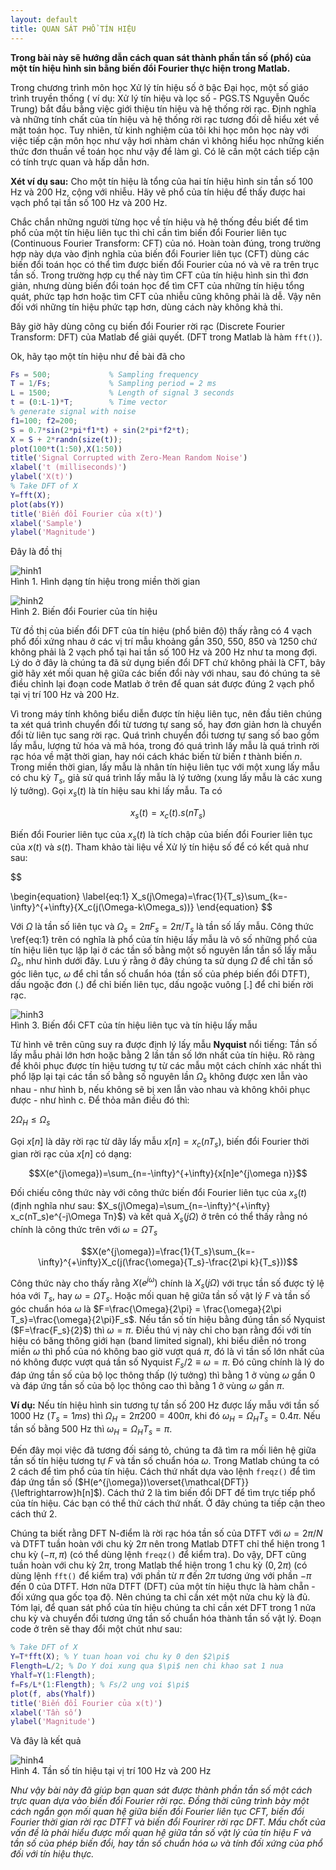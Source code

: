 ```yaml
---
layout: default
title: QUAN SÁT PHỔ TÍN HIỆU
---
```


**Trong bài này sẽ hướng dẫn cách quan sát thành phần tần số (phổ) của một tín hiệu hình sin bằng biến đổi Fourier thực hiện trong Matlab.**


Trong chương trình môn học Xử lý tín hiệu số ở bậc Đại học, một số giáo trình truyền thống ( ví dụ: Xử lý tín hiệu và lọc số - PGS.TS Nguyễn Quốc Trung) bắt đầu bằng việc giới thiệu tín hiệu và hệ thống rời rạc. Định nghĩa và những tính chất của tín hiệu và hệ thống rời rạc tương đối dễ hiểu xét về mặt toán học. Tuy nhiên, từ kinh nghiệm của tôi khi học môn học này với việc tiếp cận môn học như vậy hơi nhàm chán vì không hiểu học những kiến thức đơn thuần về toán học như vậy để làm gì. Có lẽ cần một cách tiếp cận có tính trực quan và hấp dẫn hơn.

**Xét ví dụ sau:** Cho một tín hiệu là tổng của hai tín hiệu hình sin tần số 100 Hz và 200 Hz, cộng với nhiễu. Hãy vẽ phổ của tín hiệu để thấy được hai vạch phổ tại tần số 100 Hz và 200 Hz.

Chắc chắn những người từng học về tín hiệu và hệ thống đều biết để tìm phổ của một tín hiệu liên tục thì chỉ cần tìm biến đổi Fourier liên tục (Continuous Fourier Transform: CFT) của nó. Hoàn toàn đúng, trong trường hợp này dựa vào định nghĩa của biến đổi Fourier liên tục (CFT) dùng các biến đổi toán học có thể tìm được biến đổi Fourier của nó và vẽ ra trên trục tần số. Trong trường hợp cụ thể này tìm CFT của tín hiệu hình sin thì đơn giản, nhưng dùng biến đổi toán học để tìm CFT của những tín hiệu tổng quát, phức tạp hơn hoặc tìm CFT của nhiễu cũng không phải là dễ. Vậy nên đối với những tín hiệu phức tạp hơn, dùng cách này không khả thi.

Bây giờ hãy dùng công cụ biến đổi Fourier rời rạc (Discrete Fourier Transform: DFT) của Matlab để giải quyết. (DFT trong Matlab là hàm ```fft()```).

Ok, hãy tạo một tín hiệu như đề bài đã cho
~~~~matlab
Fs = 500;             % Sampling frequency                    
T = 1/Fs;             % Sampling period = 2 ms    
L = 1500;             % Length of signal 3 seconds
t = (0:L-1)*T;        % Time vector
% generate signal with noise
f1=100; f2=200;
S = 0.7*sin(2*pi*f1*t) + sin(2*pi*f2*t);
X = S + 2*randn(size(t));
plot(100*t(1:50),X(1:50))
title('Signal Corrupted with Zero-Mean Random Noise')
xlabel('t (milliseconds)')
ylabel('X(t)')
% Take DFT of X
Y=fft(X);
plot(abs(Y))
title('Biến đổi Fourier của x(t)')
xlabel('Sample')
ylabel('Magnitude')
~~~~
Đây là đồ thị

![hinh1](/images/bai-01/noisysinwave.png)  
Hình 1. Hình dạng tín hiệu trong miền thời gian

![hinh2](/images/bai-01/fftsinwave.png)  
Hình 2. Biến đổi Fourier của tín hiệu

Từ đồ thị của biến đổi DFT của tín hiệu (phổ biên độ) thấy rằng có 4 vạch phổ đối xứng nhau ở các vị trí mẫu khoảng gần 350, 550, 850 và 1250 chứ không phải là 2 vạch phổ tại hai tần số 100 Hz và 200 Hz như ta mong đợi. Lý do ở đây là chúng ta đã sử dụng biến đổi DFT chứ không phải là CFT, bây giờ hãy xét mối quan hệ giữa các biến đổi này với nhau, sau đó chúng ta sẽ điều chỉnh lại đoạn code Matlab ở trên để quan sát được đúng 2 vạch phổ tại vị trí 100 Hz và 200 Hz.

Vì trong máy tính không biểu diễn được tín hiệu liên tục, nên đầu tiên chúng ta xét quá trình chuyển đổi từ tương tự sang số, hay đơn giản hơn là chuyển đổi từ liên tục sang rời rạc. Quá trình chuyển đổi tương tự sang số bao gồm lấy mẫu, lượng tử hóa và mã hóa, trong đó quá trình lấy mẫu là quá trình rời rạc hóa về mặt thời gian, hay nói cách khác biến từ biến $t$ thành biến $n$. Trong miền thời gian, lấy mẫu là nhân tín hiệu liên tục với một xung lấy mẫu có chu kỳ $T_s$, giả sử quá trình lấy mẫu là lý tưởng (xung lấy mẫu là các xung lý tưởng). Gọi $x_s(t)$ là tín hiệu sau khi lấy mẫu. Ta có

$$x_s(t) = x_c(t).s(nT_s)$$

Biến đổi Fourier liên tục của $x_s(t)$ là tích chập của biến đổi Fourier liên tục của $x(t)$ và $s(t)$. Tham khảo tài liệu về Xử lý tín hiệu số để có kết quả như sau:

$$

\begin{equation}
\label{eq:1}
X_s(j\Omega)=\frac{1}{T_s}\sum_{k=-\infty}^{+\infty}{X_c(j(\Omega-k\Omega_s))}
\end{equation}
$$

Với $\Omega$ là tần số liên tục và $\Omega _s =2\pi F_s = 2\pi/T_s$ là tần số lấy mẫu. Công thức \ref{eq:1} trên có nghĩa là phổ của tín hiệu lấy mẫu là vô số những phổ của tín hiệu liên tục lặp lại ở các tần số bằng một số nguyên lần tần số lấy mẫu $\Omega_s$, như hình dưới đây. Lưu ý rằng ở đây chúng ta sử dụng $\Omega$ để chỉ tần số góc liên tục, $\omega$ để chỉ tần số chuẩn hóa (tần số của phép biến đổi DTFT), dấu ngoặc đơn (.) để chỉ biến liên tục, dấu ngoặc vuông [.] để chỉ biến rời rạc.

![hinh3](/images/bai-01/sampling.png)  
Hình 3. Biến đổi CFT của tín hiệu liên tục và tín hiệu lấy mẫu

Từ hình vẽ trên cũng suy ra được định lý lấy mẫu **Nyquist** nổi tiếng: Tần số lấy mẫu phải lớn hơn hoặc bằng 2 lần tần số lớn nhất của tín hiệu. Rõ ràng để khôi phục được tín hiệu tương tự từ các mẫu một cách chính xác nhất thì phổ lặp lại tại các tần số bằng số nguyên lần $\Omega_s$ không được xen lẫn vào nhau - như hình b, nếu không sẽ bị xen lẫn vào nhau và không khôi phục được - như hình c. Để thỏa mãn điều đó thì:

$2\Omega_H \leqslant \Omega_s$

Gọi $x[n]$ là dãy rời rạc từ dãy lấy mẫu $x[n]=x_c(nT_s)$, biến đổi Fourier thời gian rời rạc của $x[n]$ có dạng:

$$X(e^{j\omega})=\sum_{n=-\infty}^{+\infty}{x[n]e^{j\omega n}}$$

Đối chiếu công thức này với công thức biến đổi Fourier liên tục của $x_s(t)$ (định nghĩa như sau: $X_s(j\Omega)=\sum_{n=-\infty}^{+\infty} x_c(nT_s)e^{-j\Omega Tn}$) và kết quả $X_s(j\Omega)$ ở trên có thể thấy rằng nó chính là công thức trên với $\omega = \Omega T_s$

$$X(e^{j\omega})=\frac{1}{T_s}\sum_{k=-\infty}^{+\infty}X_c(j(\frac{\omega}{T_s}-\frac{2\pi k}{T_s}))$$

Công thức này cho thấy rằng $X(e^{j\omega})$ chính là $X_s(j\Omega)$ với trục tần số được tỷ lệ hóa với $T_s$, hay $\omega=\Omega T_s$. Hoặc mối quan hệ giữa tần số vật lý $F$ và tần số góc chuẩn hóa $\omega$ là $F=\frac{\Omega}{2\pi} = \frac{\omega}{2\pi T_s}=\frac{\omega}{2\pi}F_s$. Nếu tần số tín hiệu bằng đúng tần số Nyquist ($F=\frac{F_s}{2}$) thì $\omega=\pi$. Điều thú vị này chỉ cho bạn rằng đối với tín hiệu có băng thông giới hạn (band limited signal), khi biểu diễn nó trong miền $\omega$ thì phổ của nó không bao giờ vượt quá $\pi$, đó là vì tần số lớn nhất của nó không được vượt quá tần số Nyquist $F_s/2 \equiv \omega = \pi$. Đó cũng chính là lý do đáp ứng tần số của bộ lọc thông thấp (lý tưởng) thì bằng 1 ở vùng $\omega$ gần 0 và đáp ứng tần số của bộ lọc thông cao thì bằng 1 ở vùng $\omega$ gần $\pi$.

**Ví dụ:** Nếu tín hiệu hình sin tương tự tần số 200 Hz được lấy mẫu với tần số 1000 Hz ($T_s = 1 ms$) thì $\Omega_H = 2\pi 200 = 400\pi$, khi đó $\omega_H = \Omega_H T_s = 0.4\pi$. Nếu tần số bằng 500 Hz thì $\omega_H=\Omega_H T_s=\pi$.

Đến đây mọi việc đã tương đối sáng tỏ, chúng ta đã tìm ra mối liên hệ giữa tần số tín hiệu tương tự $F$ và tần số chuẩn hóa $\omega$. Trong Matlab chúng ta có 2 cách để tìm phổ của tín hiệu. Cách thứ nhất dựa vào lệnh ```freqz()``` để tìm đáp ứng tần số ($H(e^{j\omega})\overset{\mathcal{DFT}}{\leftrightarrow}h[n]$). Cách thứ 2 là tìm biến đổi DFT để tìm trực tiếp phổ của tín hiệu. Các bạn có thể thử cách thứ nhất. Ở đây chúng ta tiếp cận theo cách thứ 2.

Chúng ta biết rằng DFT N-điểm là rời rạc hóa tần số của DTFT với $\omega = 2\pi/N$ và DTFT tuần hoàn với chu kỳ $2\pi$ nên trong Matlab DTFT chỉ thể hiện trong 1 chu kỳ $(-\pi, \pi)$ (có thể dùng lệnh ```freqz()``` để kiểm tra). Do vậy, DFT cũng tuần hoàn với chu kỳ $2\pi$, trong Matlab thể hiện  trong 1 chu kỳ $(0,2\pi)$ (có dùng lệnh ```fft()``` để kiểm tra) với phần từ $\pi$ đến $2\pi$ tương ứng với phần $-\pi$ đến 0 của DTFT. Hơn nữa DTFT (DFT) của một tín hiệu thực là hàm chẵn - đối xứng qua gốc tọa độ. Nên chúng ta chỉ cần xét một nửa chu kỳ là đủ. Tóm lại, để quan sát phổ của tín hiệu chúng ta chỉ cần xét DFT trong 1 nửa chu kỳ và chuyển đổi tương ứng tần số chuẩn hóa thành tần số vật lý. Đoạn code ở trên sẽ thay đổi một chút như sau:

```matlab
% Take DFT of X
Y=T*fft(X); % Y tuan hoan voi chu ky 0 den $2\pi$
Flength=L/2; % Do Y doi xung qua $\pi$ nen chi khao sat 1 nua 
Yhalf=Y(1:Flength); 
f=Fs/L*(1:Flength); % Fs/2 ung voi $\pi$
plot(f, abs(Yhalf))
title('Biến đổi Fourier của x(t)')
xlabel('Tần số')
ylabel('Magnitude')
```
Và đây là kết quả

![hinh4](/images/bai-01/sinespectra.png)  
Hình 4. Tần số tín hiệu tại vị trí 100 Hz và 200 Hz

*Như vậy bài này đã giúp bạn quan sát được thành phần tần số một cách trực quan dựa vào biến đổi Fourier rời rạc. Đồng thời cũng trình bày một cách ngắn gọn mối quan hệ giữa biến đồi Fourier liên tục CFT, biến đổi Fourier thời gian rời rạc DTFT và biến đổi Fourirer rời rạc DFT. Mấu chốt của vấn đề là phải hiểu được mối quan hệ giữa tần số vật lý của tín hiệu $F$ và tần số của phép biến đổi, hay tần số chuẩn hóa $\omega$ và tính đối xứng của phổ đối với tín hiệu thực.*